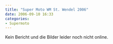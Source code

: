 ```yaml
---
title: "Super Moto WM St. Wendel 2006"
date: 2006-09-10 16:33
categories: 
- Supermoto
---
```

Kein Bericht und die Bilder leider noch nicht online.
